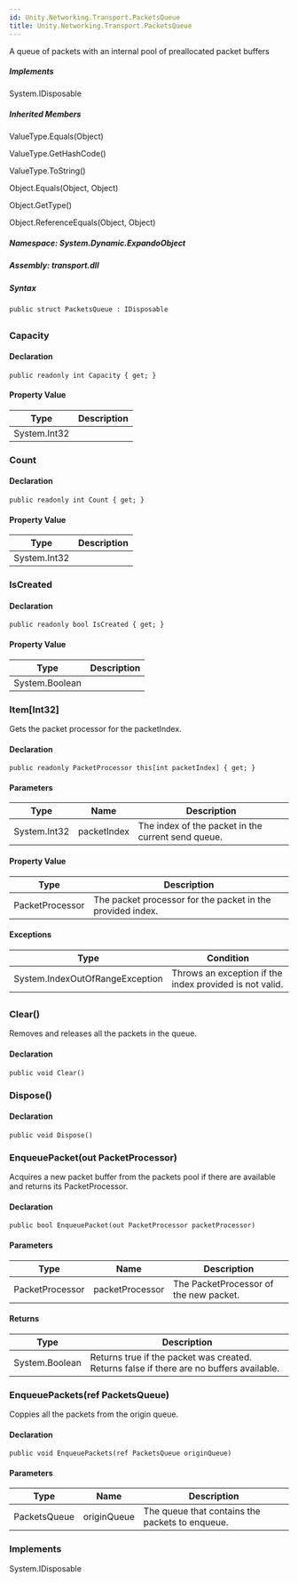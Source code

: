 ```yaml
---  
id: Unity.Networking.Transport.PacketsQueue  
title: Unity.Networking.Transport.PacketsQueue  
---
```


<div class="markdown level0 summary">

A queue of packets with an internal pool of preallocated packet buffers

</div>

<div class="markdown level0 conceptual">

</div>

<div classs="implements">

##### Implements

<div>

System.IDisposable

</div>

</div>

<div class="inheritedMembers">

##### Inherited Members

<div>

ValueType.Equals(Object)

</div>

<div>

ValueType.GetHashCode()

</div>

<div>

ValueType.ToString()

</div>

<div>

Object.Equals(Object, Object)

</div>

<div>

Object.GetType()

</div>

<div>

Object.ReferenceEquals(Object, Object)

</div>

</div>

##### **Namespace**: System.Dynamic.ExpandoObject

##### **Assembly**: transport.dll

##### Syntax

``` lang-csharp
public struct PacketsQueue : IDisposable
```

## 

### Capacity

<div class="markdown level1 summary">

</div>

<div class="markdown level1 conceptual">

</div>

#### Declaration

``` lang-csharp
public readonly int Capacity { get; }
```

#### Property Value

| Type         | Description |
|--------------|-------------|
| System.Int32 |             |

### Count

<div class="markdown level1 summary">

</div>

<div class="markdown level1 conceptual">

</div>

#### Declaration

``` lang-csharp
public readonly int Count { get; }
```

#### Property Value

| Type         | Description |
|--------------|-------------|
| System.Int32 |             |

### IsCreated

<div class="markdown level1 summary">

</div>

<div class="markdown level1 conceptual">

</div>

#### Declaration

``` lang-csharp
public readonly bool IsCreated { get; }
```

#### Property Value

| Type           | Description |
|----------------|-------------|
| System.Boolean |             |

### Item\[Int32\]

<div class="markdown level1 summary">

Gets the packet processor for the packetIndex.

</div>

<div class="markdown level1 conceptual">

</div>

#### Declaration

``` lang-csharp
public readonly PacketProcessor this[int packetIndex] { get; }
```

#### Parameters

| Type         | Name        | Description                                        |
|--------------|-------------|----------------------------------------------------|
| System.Int32 | packetIndex | The index of the packet in the current send queue. |

#### Property Value

| Type            | Description                                                |
|-----------------|------------------------------------------------------------|
| PacketProcessor | The packet processor for the packet in the provided index. |

#### Exceptions

| Type                            | Condition                                               |
|---------------------------------|---------------------------------------------------------|
| System.IndexOutOfRangeException | Throws an exception if the index provided is not valid. |

## 

### Clear()

<div class="markdown level1 summary">

Removes and releases all the packets in the queue.

</div>

<div class="markdown level1 conceptual">

</div>

#### Declaration

``` lang-csharp
public void Clear()
```

### Dispose()

<div class="markdown level1 summary">

</div>

<div class="markdown level1 conceptual">

</div>

#### Declaration

``` lang-csharp
public void Dispose()
```

### EnqueuePacket(out PacketProcessor)

<div class="markdown level1 summary">

Acquires a new packet buffer from the packets pool if there are
available and returns its PacketProcessor.

</div>

<div class="markdown level1 conceptual">

</div>

#### Declaration

``` lang-csharp
public bool EnqueuePacket(out PacketProcessor packetProcessor)
```

#### Parameters

| Type            | Name            | Description                            |
|-----------------|-----------------|----------------------------------------|
| PacketProcessor | packetProcessor | The PacketProcessor of the new packet. |

#### Returns

| Type           | Description                                                                              |
|----------------|------------------------------------------------------------------------------------------|
| System.Boolean | Returns true if the packet was created. Returns false if there are no buffers available. |

### EnqueuePackets(ref PacketsQueue)

<div class="markdown level1 summary">

Coppies all the packets from the origin queue.

</div>

<div class="markdown level1 conceptual">

</div>

#### Declaration

``` lang-csharp
public void EnqueuePackets(ref PacketsQueue originQueue)
```

#### Parameters

| Type         | Name        | Description                                     |
|--------------|-------------|-------------------------------------------------|
| PacketsQueue | originQueue | The queue that contains the packets to enqueue. |

### Implements

<div>

System.IDisposable

</div>
